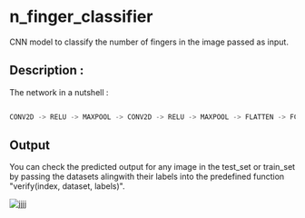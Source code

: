 # n_finger_classifier
CNN model to classify the number of fingers in the image passed as input.

## Description :
The network in a nutshell :

```python

CONV2D -> RELU -> MAXPOOL -> CONV2D -> RELU -> MAXPOOL -> FLATTEN -> FC_LAYER

```

## Output

You can check the predicted output for any image in the test_set or train_set by passing the datasets alingwith their labels into the predefined function "verify(index, dataset, labels)".

![jjjj](https://user-images.githubusercontent.com/38986305/46284685-69776a00-c596-11e8-81ce-71d96c3cdc5e.JPG)
